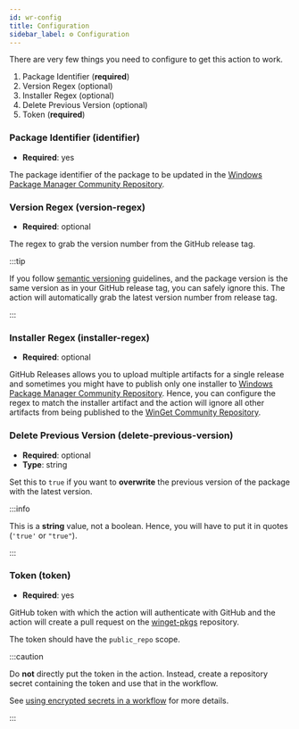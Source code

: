 ```yaml
---
id: wr-config
title: Configuration
sidebar_label: ⚙️ Configuration
---
```


There are very few things you need to configure to get this action to work.

1. Package Identifier (**required**)
2. Version Regex (optional)
3. Installer Regex (optional)
4. Delete Previous Version (optional)
5. Token (**required**)

### Package Identifier (identifier)

- **Required**: yes

The package identifier of the package to be updated in the [Windows Package Manager Community Repository][winget-pkgs-repo].

### Version Regex (version-regex)

- **Required**: optional

The regex to grab the version number from the GitHub release tag.

:::tip

If you follow [semantic versioning][semver] guidelines, and the package version is the same version as in your GitHub release tag, you can safely ignore this. The action will automatically grab the latest version number from release tag.

:::

### Installer Regex (installer-regex)

- **Required**: optional

GitHub Releases allows you to upload multiple artifacts for a single release and sometimes you might have to publish only one installer to [Windows Package Manager Community Repository][winget-pkgs-repo]. Hence, you can configure the regex to match the installer artifact and the action will ignore all other artifacts from being published to the [WinGet Community Repository][winget-pkgs-repo].

### Delete Previous Version (delete-previous-version)

- **Required**: optional
- **Type**: string

Set this to `true` if you want to **overwrite** the previous version of the package with the latest version.

:::info

This is a **string** value, not a boolean. Hence, you will have to put it in quotes (`'true'` or `"true"`).

:::

### Token (token)

- **Required**: yes

GitHub token with which the action will authenticate with GitHub and the action will create a pull request on the [winget-pkgs][winget-pkgs-repo] repository.

The token should have the `public_repo` scope.

:::caution

Do **not** directly put the token in the action. Instead, create a repository secret containing the token and use that in the workflow.

See [using encrypted secrets in a workflow](https://docs.github.com/en/actions/security-guides/encrypted-secrets#using-encrypted-secrets-in-a-workflow) for more details.

:::

[semver]: https://semver.org
[winget-pkgs-repo]: https://github.com/microsoft/winget-pkgs
